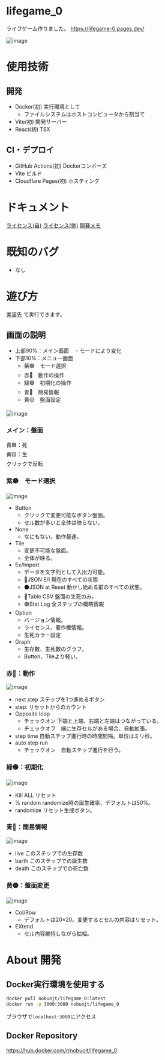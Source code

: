 # lifegame_0

ライフゲーム作りました。
https://lifegame-0.pages.dev/

![image](https://github.com/user-attachments/assets/37838507-9e0f-4a23-92bd-051a07e8cbef)

# 使用技術
## 開発
- Docker(初) 実行環境として
  - ファイルシステムはホストコンピュータから割当て
- Vite(初) 開発サーバー
- React(初) TSX

## CI・デプロイ
- GitHub Actions(初) Dockerコンポーズ
- Vite ビルド
- Cloudflare Pages(初) ホスティング

# ドキュメント
[ライセンス(自)](LICENSE)
[ライセンス(他)](licenses/)
[開発メモ](startup_memo.md)

# 既知のバグ
- なし

# 遊び方
[実装先](https://lifegame-0.pages.dev/) で実行できます。

## 画面の説明
- 上部90%：メイン画面
　- モードにより変化 
- 下部10%：メニュー画面
  - 紫🟣　モード選択
  - 赤🔴　動作の操作
  - 緑🟢　初期化の操作
  - 青🔵　簡易情報
  - 黄🟡　盤面設定

![image](https://github.com/user-attachments/assets/47fa7083-5031-45e2-b071-dcf82e271a83)

### メイン：盤面
青🟦：死  
黄🟨：生  
クリックで反転

### 紫🟣　モード選択

![image](https://github.com/user-attachments/assets/429158a6-fffd-49ec-8feb-8103ec31ec57)

- Button
  - クリックで変更可能なボタン盤面。
  - セル数が多いと全体は映らない。
- None
  - なにもない。動作最速。
- Tile
  - 変更不可能な盤面。
  - 全体が映る。
- Ex/Import
  - データを文字列として入出力可能。
  - 🔵JSON E/I 現在のすべての状態
  - ⚫️JSON at Reset 動かし始める前のすべての状態。
  - 🔴Table CSV 盤面の生死のみ。
  - 🟢Stat Log 全ステップの概略情報
- Option
  - バージョン情報。
  - ライセンス、著作権情報。
  - 生死カラー設定 
- Graph
  - 生存数、生死数のグラフ。
  - Button、Tileより軽い。


### 赤🔴：動作

![image](https://github.com/user-attachments/assets/598052f7-20d4-44d3-968c-ca5b7dd67550)

- next step ステップを1つ進めるボタン
- step: リセットからのカウント
- Opposite loop
  - チェックオン 下端と上端、右端と左端はつながっている。
  - チェックオフ　端に生存セルがある場合、自動拡張。
- step time 自動ステップ進行時の時間間隔。単位はミリ秒。
- auto step run
  - チェックオン　自動ステップ進行を行う。

### 緑🟢：初期化

![image](https://github.com/user-attachments/assets/6d21e5fb-c485-471e-872d-eaf648daf33c)

- Kill ALL リセット
- % random randomize時の誕生確率、デフォルトは50%。
- randomize リセット生成ボタン。

### 青🔵：簡易情報

![image](https://github.com/user-attachments/assets/a55e2af5-bef8-4386-8e3d-3a662f278b4c)


- live このステップでの生存数
- barth このステップでの誕生数
- death このステップでの死亡数

### 黄🟡：盤面変更

![image](https://github.com/user-attachments/assets/9615e1c2-bd69-408b-bf25-076aea81e70a)

- Col/Row
  - デフォルトは20×20。変更するとセルの内容はリセット。
- EXtend
  - セル内容維持しながら拡幅。

# About 開発
## Docker実行環境を使用する

```sh
docker pull nobuojt/lifegame_0:latest
docker run -p 3000:3000 nobuojt/lifegame_0
```

ブラウザで```localhost:3000```にアクセス

## Docker Repository

https://hub.docker.com/r/nobuojt/lifegame_0
